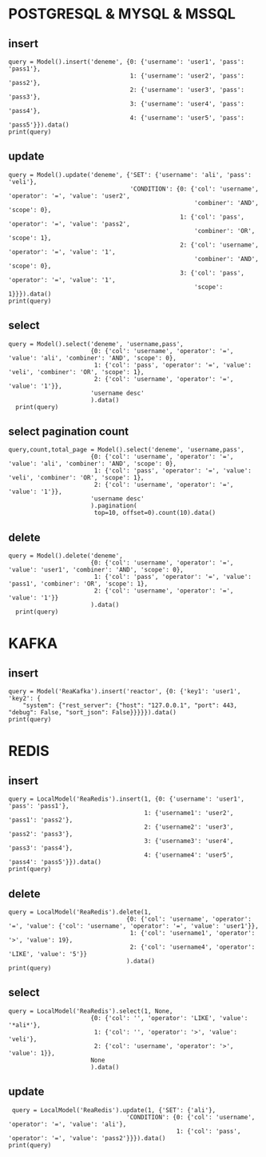 
# POSTGRESQL & MYSQL & MSSQL 
## insert  

    query = Model().insert('deneme', {0: {'username': 'user1', 'pass': 'pass1'},  
                                      1: {'username': 'user2', 'pass': 'pass2'},  
                                      2: {'username': 'user3', 'pass': 'pass3'},  
                                      3: {'username': 'user4', 'pass': 'pass4'},  
                                      4: {'username': 'user5', 'pass': 'pass5'}}).data()  
    print(query)  

## update  

    query = Model().update('deneme', {'SET': {'username': 'ali', 'pass': 'veli'},  
                                      'CONDITION': {0: {'col': 'username', 'operator': '=', 'value': 'user2',  
                                                        'combiner': 'AND', 'scope': 0},  
                                                    1: {'col': 'pass', 'operator': '=', 'value': 'pass2',  
                                                        'combiner': 'OR', 'scope': 1},  
                                                    2: {'col': 'username', 'operator': '=', 'value': '1',  
                                                        'combiner': 'AND', 'scope': 0},  
                                                    3: {'col': 'pass', 'operator': '=', 'value': '1',  
                                                        'scope': 1}}}).data()  
    print(query)  

## select  

    query = Model().select('deneme', 'username,pass',  
                           {0: {'col': 'username', 'operator': '=', 'value': 'ali', 'combiner': 'AND', 'scope': 0},  
                            1: {'col': 'pass', 'operator': '=', 'value': 'veli', 'combiner': 'OR', 'scope': 1},  
                            2: {'col': 'username', 'operator': '=', 'value': '1'}},  
                           'username desc'  
                           ).data()  
      print(query)  

## select pagination count

  
    query,count,total_page = Model().select('deneme', 'username,pass',  
                           {0: {'col': 'username', 'operator': '=', 'value': 'ali', 'combiner': 'AND', 'scope': 0},  
                            1: {'col': 'pass', 'operator': '=', 'value': 'veli', 'combiner': 'OR', 'scope': 1},  
                            2: {'col': 'username', 'operator': '=', 'value': '1'}},  
                           'username desc'  
                           ).pagination(
                            top=10, offset=0).count(10).data()


## delete  

    query = Model().delete('deneme',  
                           {0: {'col': 'username', 'operator': '=', 'value': 'user1', 'combiner': 'AND', 'scope': 0},  
                            1: {'col': 'pass', 'operator': '=', 'value': 'pass1', 'combiner': 'OR', 'scope': 1},  
                            2: {'col': 'username', 'operator': '=', 'value': '1'}}  
                           ).data()  
      print(query)  

  
# KAFKA  
## insert  

    query = Model('ReaKafka').insert('reactor', {0: {'key1': 'user1', 'key2': {  
        "system": {"rest_server": {"host": "127.0.0.1", "port": 443, "debug": False, "sort_json": False}}}}}).data()  
    print(query)

# REDIS  
## insert  

    query = LocalModel('ReaRedis').insert(1, {0: {'username': 'user1', 'pass': 'pass1'},
                                          1: {'username1': 'user2', 'pass1': 'pass2'},
                                          2: {'username2': 'user3', 'pass2': 'pass3'},
                                          3: {'username3': 'user4', 'pass3': 'pass4'},
                                          4: {'username4': 'user5', 'pass4': 'pass5'}}).data()
    print(query)
    
## delete

    query = LocalModel('ReaRedis').delete(1,
                                     {0: {'col': 'username', 'operator': '=', 'value': {'col': 'username', 'operator': '=', 'value': 'user1'}},
                                      1: {'col': 'username1', 'operator': '>', 'value': 19},
                                      2: {'col': 'username4', 'operator': 'LIKE', 'value': '5'}}
                                     ).data()
    print(query)
    
## select

    query = LocalModel('ReaRedis').select(1, None,
                           {0: {'col': '', 'operator': 'LIKE', 'value': '*ali*'},
                            1: {'col': '', 'operator': '>', 'value': 'veli'},
                            2: {'col': 'username', 'operator': '>', 'value': 1}},
                           None
                           ).data()

                           
 ## update                          
     query = LocalModel('ReaRedis').update(1, {'SET': {'ali'},
                                     'CONDITION': {0: {'col': 'username', 'operator': '=', 'value': 'ali'},
                                                   1: {'col': 'pass', 'operator': '=', 'value': 'pass2'}}}).data()
    print(query)
